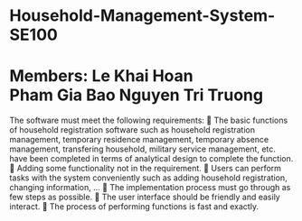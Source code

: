 # Household-Management-System-SE100
Members:
Le Khai Hoan  
Pham Gia Bao
Nguyen Tri Truong
===============================================
The software must meet the following requirements:
	The basic functions of household registration software such as household registration management, temporary residence management, temporary absence management, transfering household, military service management, etc. have been completed in terms of analytical design to complete the function.
	Adding some functionality not in the requirement.
	Users can perform tasks with the system conveniently such as adding household registration, changing information, ...
	The implementation process must go through as few steps as possible.
	The user interface should be friendly and easily interact.
	The process of performing functions is fast and exactly.
